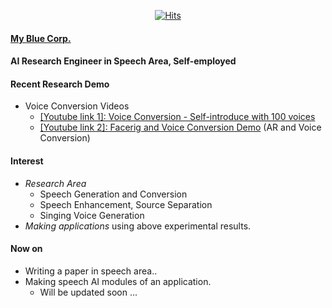 <div align=center>


[![Hits](https://hits.seeyoufarm.com/api/count/incr/badge.svg?url=https%3A%2F%2Fgithub.com%2FAppleholic%2FAppleholic)](https://hits.seeyoufarm.com)


</div>

#### [My Blue Corp.](http://www.myblue.kr/) 

#### AI Research Engineer in Speech Area, Self-employed

#### Recent Research Demo
- Voice Conversion Videos
  - [\[Youtube link 1\]: Voice Conversion - Self-introduce with 100 voices](https://www.youtube.com/watch?v=75mbRMB3-lE)
  - [\[Youtube link 2\]: Facerig and Voice Conversion Demo](https://youtu.be/pd4ehN7lM2k) (AR and Voice Conversion)

#### Interest
- *Research Area*
  - Speech Generation and Conversion
  - Speech Enhancement, Source Separation
  - Singing Voice Generation
- *Making applications* using above experimental results.

#### Now on
- Writing a paper in speech area..
- Making speech AI modules of an application.
  - Will be updated soon ...
